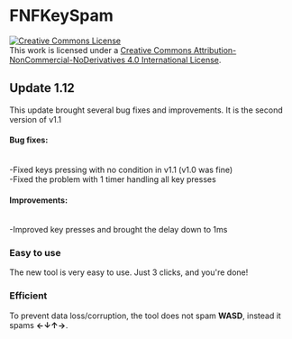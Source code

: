 # FNFKeySpam
 
<a rel="license" href="http://creativecommons.org/licenses/by-nc-nd/4.0/"><img alt="Creative Commons License" style="border-width:0" src="https://i.creativecommons.org/l/by-nc-nd/4.0/88x31.png" /></a><br />This work is licensed under a <a rel="license" href="http://creativecommons.org/licenses/by-nc-nd/4.0/">Creative Commons Attribution-NonCommercial-NoDerivatives 4.0 International License</a>.

<h2>Update 1.12</h2>
This update brought several bug fixes and improvements.
It is the second version of v1.1

<h4>Bug fixes:</h4><br/>
-Fixed keys pressing with no condition in v1.1 (v1.0 was fine)<br/>
-Fixed the problem with 1 timer handling all key presses

<h4>Improvements:</h4><br/>
-Improved key presses and brought the delay down to 1ms

<h3>Easy to use</h3>
The new tool is very easy to use. Just 3 clicks, and you're done!

<h3>Efficient</h3>
To prevent data loss/corruption, the tool does not spam <b>WASD</b>, instead it spams <b>←↓↑→</b>.